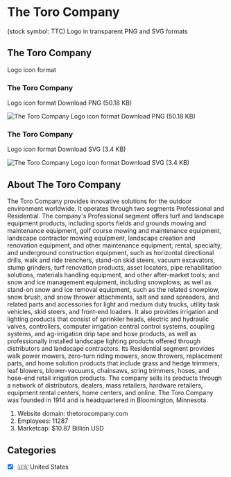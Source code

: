 # The Toro Company
 (stock symbol: TTC) Logo in transparent PNG and SVG formats

## The Toro Company
 Logo icon format

### The Toro Company
 Logo icon format Download PNG (50.18 KB)

![The Toro Company
 Logo icon format Download PNG (50.18 KB)](/img/orig/TTC-81b130b4.png)

### The Toro Company
 Logo icon format Download SVG (3.4 KB)

![The Toro Company
 Logo icon format Download SVG (3.4 KB)](/img/orig/TTC-4f697ba5.svg)

## About The Toro Company


The Toro Company provides innovative solutions for the outdoor environment worldwide. It operates through two segments Professional and Residential. The company's Professional segment offers turf and landscape equipment products, including sports fields and grounds mowing and maintenance equipment, golf course mowing and maintenance equipment, landscape contractor mowing equipment, landscape creation and renovation equipment, and other maintenance equipment; rental, specialty, and underground construction equipment, such as horizontal directional drills, walk and ride trenchers, stand-on skid steers, vacuum excavators, stump grinders, turf renovation products, asset locators, pipe rehabilitation solutions, materials handling equipment, and other after-market tools; and snow and ice management equipment, including snowplows; as well as stand-on snow and ice removal equipment, such as the related snowplow, snow brush, and snow thrower attachments, salt and sand spreaders, and related parts and accessories for light and medium duty trucks, utility task vehicles, skid steers, and front-end loaders. It also provides irrigation and lighting products that consist of sprinkler heads, electric and hydraulic valves, controllers, computer irrigation central control systems, coupling systems, and ag-irrigation drip tape and hose products, as well as professionally installed landscape lighting products offered through distributors and landscape contractors. Its Residential segment provides walk power mowers, zero-turn riding mowers, snow throwers, replacement parts, and home solution products that include grass and hedge trimmers, leaf blowers, blower-vacuums, chainsaws, string trimmers, hoses, and hose-end retail irrigation products. The company sells its products through a network of distributors, dealers, mass retailers, hardware retailers, equipment rental centers, home centers, and online. The Toro Company was founded in 1914 and is headquartered in Bloomington, Minnesota.

1. Website domain: thetorocompany.com
2. Employees: 11287
3. Marketcap: $10.87 Billion USD


## Categories
- [x] 🇺🇸 United States
